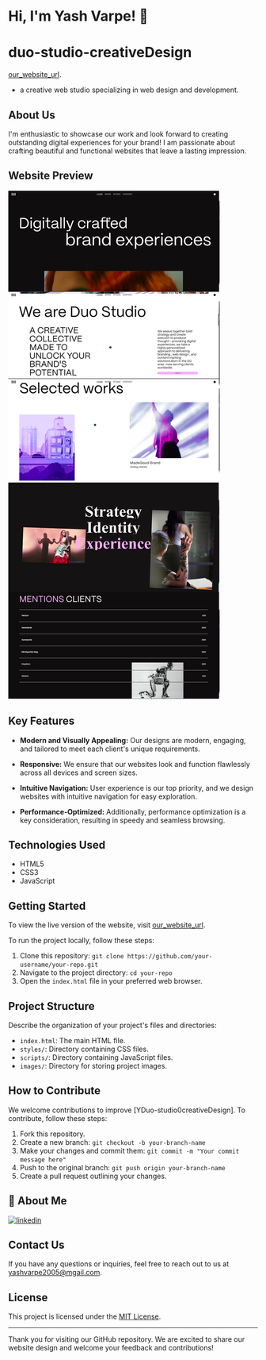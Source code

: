 # Hi, I'm Yash Varpe! 👋

# duo-studio-creativeDesign

[our_website_url](https://yashvarpe05.github.io/duo-studio-creativeDesign/). 
- a creative web studio specializing in web design and development. 

## About Us

I'm enthusiastic to showcase our work and look forward to creating outstanding digital experiences for your brand! I am passionate about crafting beautiful and functional websites that leave a lasting impression. 

## Website Preview

![Website Preview](https://github.com/YashVarpe05/duo-studio-creativeDesign/blob/main/Frame%203.png)

## Key Features

- **Modern and Visually Appealing:** Our designs are modern, engaging, and tailored to meet each client's unique requirements.

- **Responsive:** We ensure that our websites look and function flawlessly across all devices and screen sizes.

- **Intuitive Navigation:** User experience is our top priority, and we design websites with intuitive navigation for easy exploration.

- **Performance-Optimized:** Additionally, performance optimization is a key consideration, resulting in speedy and seamless browsing.


## Technologies Used

- HTML5
- CSS3
- JavaScript

## Getting Started

To view the live version of the website, visit [our_website_url](https://yashvarpe05.github.io/duo-studio-creativeDesign/). 

To run the project locally, follow these steps:

1. Clone this repository: `git clone https://github.com/your-username/your-repo.git`
2. Navigate to the project directory: `cd your-repo`
3. Open the `index.html` file in your preferred web browser.

## Project Structure

Describe the organization of your project's files and directories:

- `index.html`: The main HTML file.
- `styles/`: Directory containing CSS files.
- `scripts/`: Directory containing JavaScript files.
- `images/`: Directory for storing project images.

## How to Contribute

We welcome contributions to improve [YDuo-studio0creativeDesign]. To contribute, follow these steps:

1. Fork this repository.
2. Create a new branch: `git checkout -b your-branch-name`
3. Make your changes and commit them: `git commit -m "Your commit message here"`
4. Push to the original branch: `git push origin your-branch-name`
5. Create a pull request outlining your changes.

## 🚀 About Me

[![linkedin](https://img.shields.io/badge/linkedin-0A66C2?style=for-the-badge&logo=linkedin&logoColor=white)](https://www.linkedin.com/in/yash-varpe-960703234/)

## Contact Us

If you have any questions or inquiries, feel free to reach out to us at [yashvarpe2005@mgail.com](mailto:yashvarpe2005@gmail.com).

## License

This project is licensed under the [MIT License](LICENSE).

---

Thank you for visiting our GitHub repository. We are excited to share our website design and welcome your feedback and contributions!
